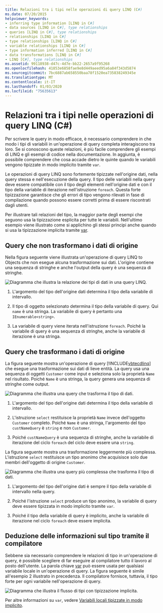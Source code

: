 ```yaml
---
title: Relazioni tra i tipi nelle operazioni di query LINQ (C#)
ms.date: 07/20/2015
helpviewer_keywords:
- inferring type information [LINQ in C#]
- data sources [LINQ in C#], type relationships
- queries [LINQ in C#], type relationships
- relationships [LINQ in C#]
- type relationships [LINQ in C#]
- variable relationships [LINQ in C#]
- type information inferred [LINQ in C#]
- data transformations [LINQ in C#]
- LINQ [C#], type relationships
ms.assetid: 99118938-d47c-4d7e-bb22-2657a9f95268
ms.openlocfilehash: 41853e6858fae9e8d449aeed95a6a84f343d5874
ms.sourcegitcommit: 7bc6887ab658550baa78f1520ea735838249345e
ms.translationtype: MT
ms.contentlocale: it-IT
ms.lasthandoff: 01/03/2020
ms.locfileid: "75635613"
---
```

# <a name="type-relationships-in-linq-query-operations-c"></a>Relazioni tra i tipi nelle operazioni di query LINQ (C#)
Per scrivere le query in modo efficace, è necessario comprendere in che modo i tipi di variabili in un'operazione di query completa interagiscono tra loro. Se si conoscono queste relazioni, è più facile comprendere gli esempi di LINQ e gli esempi di codice nella documentazione. In aggiunta, è possibile comprendere che cosa accade dietro le quinte quando le variabili vengono tipizzate in modo implicito tramite `var`.  
  
 Le operazioni di query LINQ sono fortemente tipizzate nell'origine dati, nella query stessa e nell'esecuzione della query. Il tipo delle variabili nella query deve essere compatibile con il tipo degli elementi nell'origine dati e con il tipo della variabile di iterazione nell'istruzione `foreach`. Questa forte tipizzazione garantisce che gli errori di tipo vengono rilevati in fase di compilazione quando possono essere corretti prima di essere riscontrati dagli utenti.  
  
 Per illustrare tali relazioni del tipo, la maggior parte degli esempi che seguono usa la tipizzazione esplicita per tutte le variabili. Nell'ultimo esempio viene illustrato come si applichino gli stessi principi anche quando si usa la tipizzazione implicita tramite [var](../../../language-reference/keywords/var.md).  
  
## <a name="queries-that-do-not-transform-the-source-data"></a>Query che non trasformano i dati di origine  
 Nella figura seguente viene illustrata un'operazione di query LINQ to Objects che non esegue alcuna trasformazione sui dati. L'origine contiene una sequenza di stringhe e anche l'output della query è una sequenza di stringhe.  
  
 ![Diagramma che illustra la relazione dei tipi di dati in una query LINQ.](./media/type-relationships-in-linq-query-operations/linq-query-data-type-relation.png)  
  
1. L'argomento del tipo dell'origine dati determina il tipo della variabile di intervallo.  
  
2. Il tipo di oggetto selezionato determina il tipo della variabile di query. Qui `name` è una stringa. La variabile di query è pertanto una `IEnumerable<string>`.  
  
3. La variabile di query viene iterata nell'istruzione `foreach`. Poiché la variabile di query è una sequenza di stringhe, anche la variabile di iterazione è una stringa.  
  
## <a name="queries-that-transform-the-source-data"></a>Query che trasformano i dati di origine  
 La figura seguente mostra un'operazione di query [!INCLUDE[vbtecdlinq](~/includes/vbtecdlinq-md.md)] che esegue una trasformazione sui dati di lieve entità. La query usa una sequenza di oggetti `Customer` come input e seleziona solo la proprietà `Name` nel risultato. Poiché `Name` è una stringa, la query genera una sequenza di stringhe come output.  
  
 ![Diagramma che illustra una query che trasforma il tipo di dati.](./media/type-relationships-in-linq-query-operations/linq-query-transform-data-type.png)  
  
1. L'argomento del tipo dell'origine dati determina il tipo della variabile di intervallo.  
  
2. L'istruzione `select` restituisce la proprietà `Name` invece dell'oggetto `Customer` completo. Poiché `Name` è una stringa, l'argomento del tipo `custNameQuery` è `string` e non `Customer`.  
  
3. Poiché `custNameQuery` è una sequenza di stringhe, anche la variabile di iterazione del ciclo `foreach` del ciclo deve essere una `string`.  
  
 La figura seguente mostra una trasformazione leggermente più complessa. L'istruzione `select` restituisce un tipo anonimo che acquisisce solo due membri dell'oggetto di origine `Customer`.  
  
 ![Diagramma che illustra una query più complessa che trasforma il tipo di dati.](./media/type-relationships-in-linq-query-operations/linq-complex-query-transform-data-type.png)  
  
1. L'argomento del tipo dell'origine dati è sempre il tipo della variabile di intervallo nella query.  
  
2. Poiché l'istruzione `select` produce un tipo anonimo, la variabile di query deve essere tipizzata in modo implicito tramite `var`.  
  
3. Poiché il tipo della variabile di query è implicito, anche la variabile di iterazione nel ciclo `foreach` deve essere implicita.  
  
## <a name="letting-the-compiler-infer-type-information"></a>Deduzione delle informazioni sul tipo tramite il compilatore  
 Sebbene sia necessario comprendere le relazioni di tipo in un'operazione di query, è possibile scegliere di far eseguire al compilatore tutto il lavoro al posto dell'utente. La parola chiave [var](../../../language-reference/keywords/var.md) può essere usata per qualsiasi variabile locale in un'operazione di query. La figura seguente è simile all'esempio 2 illustrato in precedenza. Il compilatore fornisce, tuttavia, il tipo forte per ogni variabile nell'operazione di query.  
  
 ![Diagramma che illustra il flusso di tipi con tipizzazione implicita.](./media/type-relationships-in-linq-query-operations/linq-type-flow-implicit-typing.png)  
  
 Per altre informazioni su `var`, vedere [Variabili locali tipizzate in modo implicito](../../classes-and-structs/implicitly-typed-local-variables.md).  
